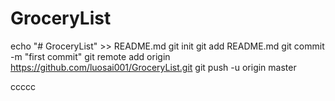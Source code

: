 # GroceryList
echo "# GroceryList" >> README.md
git init
git add README.md
git commit -m "first commit"
git remote add origin https://github.com/luosai001/GroceryList.git
git push -u origin master



ccccc
